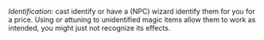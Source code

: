 *Identification:* cast identify or have a (NPC) wizard identify them for you for a price. Using or attuning to unidentified magic items allow them to work as intended, you might just not recognize its effects.